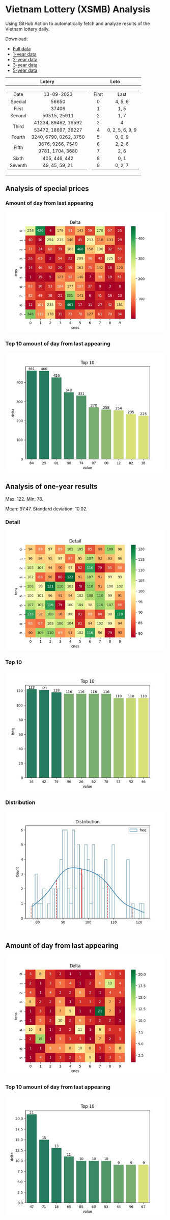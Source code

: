 # Vietnam Lottery (XSMB) Analysis

Using GitHub Action to automatically fetch and analyze results of the Vietnam lottery daily.

Download:

* [Full data](https://raw.githubusercontent.com/khiemdoan/vietnam-lottery-xsmb-analysis/main/results/xsmb.csv)
* [1-year data](https://raw.githubusercontent.com/khiemdoan/vietnam-lottery-xsmb-analysis/main/results/xsmb_1_year.csv)
* [2-year data](https://raw.githubusercontent.com/khiemdoan/vietnam-lottery-xsmb-analysis/main/results/xsmb_2_year.csv)
* [3-year data](https://raw.githubusercontent.com/khiemdoan/vietnam-lottery-xsmb-analysis/main/results/xsmb_3_year.csv)
* [5-year data](https://raw.githubusercontent.com/khiemdoan/vietnam-lottery-xsmb-analysis/main/results/xsmb_5_year.csv)

| Lotery      | Loto |
| :-----------: | :-----------: |
| <table><tr><td>Date</td><td>13-09-2023</td></tr><tr><td>Special</td><td>56650</td></tr><tr><td>First</td><td>37406</td></tr><tr><td>Second</td><td>50515, 25911</td></tr><tr><td rowspan="2">Third</td><td>41234, 89462, 16592</td></tr><tr><td>53472, 18697, 36227</td></tr><tr><td>Fourth</td><td>3240, 6790, 0262, 3750</td></tr><tr><td rowspan="2">Fifth</td><td>3676, 9266, 7549</td></tr><tr><td>9781, 1704, 3680</td></tr><tr><td>Sixth</td><td>405, 446, 442</td></tr><tr><td>Seventh</td><td>49, 45, 59, 21</td></tr></table> | <table><tr><td>First</td><td>Last</td></tr><tr><td>0</td><td>4, 5, 6</td></tr><tr><td>1</td><td>1, 5</td></tr><tr><td>2</td><td>1, 7</td></tr><tr><td>3</td><td>4</td></tr><tr><td>4</td><td>0, 2, 5, 6, 9, 9</td></tr><tr><td>5</td><td>0, 0, 9</td></tr><tr><td>6</td><td>2, 2, 6</td></tr><tr><td>7</td><td>2, 6</td></tr><tr><td>8</td><td>0, 1</td></tr><tr><td>9</td><td>0, 2, 7</td></tr></table> |


<h2>Analysis of special prices</h2>

<h3>Amount of day from last appearing</h3>

![Delta](images/special_delta.jpg)

<h3>Top 10 amount of day from last appearing</h3>

![Delta top 10](images/special_delta_top_10.jpg)

<h2>Analysis of one-year results</h2>

Max: 122. Min: 78.

Mean: 97.47. Standard deviation: 10.02.

<h3>Detail</h3>

![Detail](images/heatmap.jpg)

<h3>Top 10</h3>

![Top 10](images/top-10.jpg)

<h3>Distribution</h3>

![Distribution](images/distribution.jpg)

<h2>Amount of day from last appearing</h2>

![Delta](images/delta.jpg)

<h3>Top 10 amount of day from last appearing</h3>

![Delta top 10](images/delta_top_10.jpg)